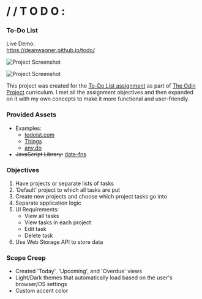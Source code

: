 # / / T O D O :
### To-Do List

Live Demo:  
https://deanwagner.github.io/todo/

![Project Screenshot](https://deanwagner.github.io/todo/img/todo-pc-dark.png)

![Project Screenshot](https://deanwagner.github.io/todo/img/todo-pc-light.png)

This project was created for the [To-Do List assignment](https://www.theodinproject.com/paths/full-stack-javascript/courses/javascript/lessons/todo-list) as part of [The Odin Project](https://www.theodinproject.com) curriculum. I met all the assignment objectives and then expanded on it with my own concepts to make it more functional and user-friendly.

### Provided Assets

* Examples: 
  - [todoist.com](https://en.todoist.com/)
  - [Things](https://culturedcode.com/things/)
  - [any.do](https://www.any.do/)
* ~~JavaScript Library:~~ [date-fns](https://github.com/date-fns/date-fns)

### Objectives

1. Have projects or separate lists of tasks
2. ‘Default’ project to which all tasks are put
3. Create new projects and choose which project tasks go into
4. Separate application logic
5. UI Requirements:
   - View all tasks
   - View tasks in each project
   - Edit task
   - Delete task
6. Use Web Storage API to store data

### Scope Creep

* Created 'Today', 'Upcoming', and 'Overdue' views
* Light/Dark themes that automatically load based on the user's browser/OS settings
* Custom accent color